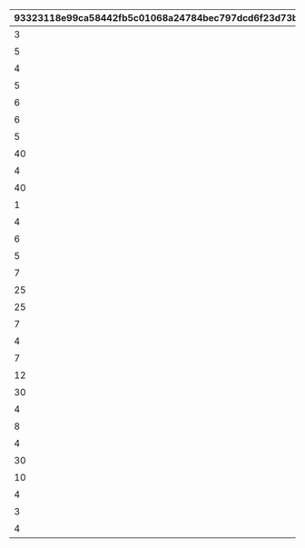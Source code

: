 |93323118e99ca58442fb5c01068a24784bec797dcd6f23d73b910e8ed638c2c6|c2409430b0cdce8f0a446773dff26ea515a7c630707eb35ae473763f072ee453|ba28fcfcdc798d0c91932602addd67e5d9768eaa148360c224bfc55bf2651929|3ac0f66549311c510a1ad2436197aeb466318dd4405303c86ccb7853fe3ea8a4|3ee1dd3879fce2500669822261f37e864d845026e7ba2f2dba8351d5675858a6|a4ce244f7d0555effcab7ce70473229b1e629b0c25937e406d58b25f73911a66|7b85c0ca0390e9b54b23f96cba71726657903a1bcd3273cd510d120a01377f4e|82b80a93c5fba04613f768805168727b7107b089423f202fce7312804f05ad54|
| --- | --- | --- | --- | --- | --- | --- | --- |
|3|2001|短時間、障害物バリアを展開！|101|0|0|0|短時間、障害物バリアを展開する　（ＴＰ上昇率：大）|
|5|3|中時間、スピードとジャンプ小アップ！|102|5|5|0|中時間、スピードとジャンプを　　小アップ（ＴＰ上昇率：小）|
|4|1|短時間、スピード中アップ！|103|0|6|0|短時間、スピードを中アップ　　　（ＴＰ上昇率：中）|
|5|2001|中時間、障害物バリアを展開！|104|0|0|0|中時間、障害物バリアを展開する　（ＴＰ上昇率：小）|
|6|1|中時間、スピード小アップ！|105|0|3|0|中時間、スピードを小アップ　　　（ＴＰ上昇率：小）|
|6|1001|中時間、対戦相手のスピード小ダウン！|106|0|4|0|中時間、対戦相手のスピードを　　小ダウン（ＴＰ上昇率：大）|
|5|3|中時間、スピードとジャンプ特大アップ！|107|16|17|0|中時間、スピードとジャンプを　　特大アップ（ＴＰ上昇率：小）|
|40|1|ラウンド中、スピード中アップ！|108|0|8|0|ラウンド中、スピードを中アップ　（ＴＰ上昇率：小）|
|4|1|短時間、スピード特大アップ！|109|0|30|0|短時間、スピードを特大アップ　　（ＴＰ上昇率：特小）|
|40|1001|ラウンド中、対戦相手が大きく減速！|110|0|10|0|ラウンド中、対戦相手のスピードを中ダウン（ＴＰ上昇率：小）|
|1|2001|ごく短時間、障害物バリアを展開！|111|0|0|0|ごく短時間、障害物バリアを　　　展開する（ＴＰ上昇率：大）|
|4|1004|短時間、先頭の対戦相手が大きく減速！|112|0|15|0|短時間、先頭の対戦相手のスピードを大ダウン（ＴＰ上昇率：小）|
|6|1|中時間、スピード小アップ！|113|0|5|0|中時間、スピードを小アップ　　　（ＴＰ上昇率：大）|
|5|2|中時間、ジャンプ小アップ！|114|0|5|0|中時間、ジャンプを小アップ　　　（ＴＰ上昇率：大）|
|7|2002|長時間、バリアで能力ダウンを防ぐ！|115|0|0|0|長時間、能力ダウンを防ぐバリアを展開する（ＴＰ上昇率：特大）|
|25|1|累積で、スピード小アップ！|116|0|3|0|累積で、スピードを小アップ　　　（ＴＰ上昇率：特大）|
|25|1001|累積で、対戦相手が小さく減速！|117|0|3|0|累積で、対戦相手のスピードを　　小ダウン（ＴＰ上昇率：特大）|
|7|3|長時間、スピードとジャンプ特大アップ！|118|20|30|0|長時間、スピードとジャンプを　　特大アップ（ＴＰ上昇率：中）|
|4|1004|短時間、先頭の対戦相手が大きく減速！|119|0|15|0|短時間、先頭の対戦相手のスピードを大ダウン（ＴＰ上昇率：中）|
|7|2002|長時間、バリアで能力ダウンを防ぐ！|120|0|0|0|長時間、能力ダウンを防ぐバリアを展開する（ＴＰ上昇率：大）|
|12|2|長時間、ジャンプ特大アップ！|121|0|30|0|長時間、ジャンプを特大アップ　　（ＴＰ上昇率：中）|
|30|1004|累積で、先頭の対戦相手が大きく減速！|122|0|15|0|累積で、先頭の対戦相手のスピードを大ダウン（ＴＰ上昇率：中）|
|4|4|短時間大きく加速した後、ごく短時間減速！|123|2|11|8|短時間スピード大アップ後、　　　スピードダウン（ＴＰ上昇率：大）|
|8|1|長時間、スピード中アップ！|124|0|9|0|長時間、スピードを中アップ　　　（ＴＰ上昇率：大）|
|4|2001|短時間、障害物バリアを展開！|125|0|0|0|短時間、障害物バリアを展開する　（ＴＰ上昇率：中）|
|30|1001|累積で、対戦相手が小さく減速！|126|0|3|0|累積で、対戦相手のスピードを　　小ダウン（ＴＰ上昇率：特大）|
|10|1|長時間、スピード特大アップ！|127|0|22|0|長時間、スピードを特大アップ　　（ＴＰ上昇率：特小）|
|4|2|短時間、ジャンプ特大アップ！|128|0|30|0|短時間、ジャンプを特大アップ　　（ＴＰ上昇率：大）|
|3|1001|短時間、対戦相手のスピード特大ダウン！|129|0|20|0|短時間、対戦相手のスピードを　　特大ダウン（ＴＰ上昇率：大）|
|4|1|短時間、スピード特大アップ！|130|0|30|0|短時間、スピードを特大アップ　　（ＴＰ上昇率：大）|